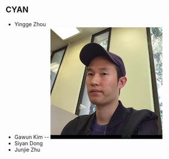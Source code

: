 ## CYAN 
- Yingge Zhou
- Gawun Kim 
-- <img src="member_pictures/gawun.png" width="300" height="300"> 
- Siyan Dong
- Junjie Zhu

